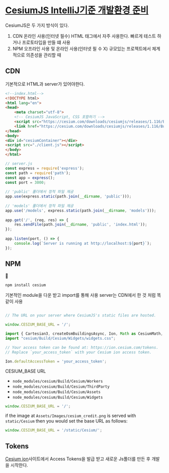 #  [CesiumJS IntelliJ기준 개발환경 준비](NIA/빛공해과제정리)


CesiumJS은 두 가지 방식이 있다.
1. CDN
   온라인 사용(인터넷 필수)
   HTML 태그에서 자주 사용한다. 
   빠르게 테스트 하거나 프로토타입을 만들 떄 사용
2. NPM
   오프라인 사용 및 온라인 사용(인터넷 필 수 X)
   규모있는 프로젝트에서 체계적으로 의존성을 관리할 때

## CDN
기본적으로 HTML과 server가 있어야한다.

```html
<!--index.html-->
<!DOCTYPE html>  
<html lang="en">  
<head>  
    <meta charset="utf-8">  
    <!-- CesiumJS JavaScript, CSS 포함하기 -->  
    <script src="https://cesium.com/downloads/cesiumjs/releases/1.116/Build/Cesium/Cesium.js"></script>  
    <link href="https://cesium.com/downloads/cesiumjs/releases/1.116/Build/Cesium/Widgets/widgets.css" rel="stylesheet">  
</head>  
<body>  
<div id="cesiumContainer"></div>  
<script src="./client.js"></script>  
</body>  
</html>
```

```js
// server.js  
const express = require('express');  
const path = require('path');  
const app = express();  
const port = 3000;  
  
// 'public' 폴더에서 정적 파일 제공  
app.use(express.static(path.join(__dirname, 'public')));  
  
// 'models' 풀더에서 정적 파일 제공  
app.use('/models', express.static(path.join(__dirname, 'models')));  
  
app.get('/', (req, res) => {  
    res.sendFile(path.join(__dirname, 'public', 'index.html'));  
});  
  
app.listen(port, () => {  
    console.log(`Server is running at http://localhost:${port}`);   
});
```


## NPM

```
npm install cesium
```

기본적인 module을 다운 받고 import를 통해 사용
server는 CDN에서 한 것 처럼 똑같이 사용

```javascript

// The URL on your server where CesiumJS's static files are hosted. 

window.CESIUM_BASE_URL = '/'; 

import { Cartesian3, createOsmBuildingsAsync, Ion, Math as CesiumMath, Terrain, Viewer } from 'cesium'; 
import "cesium/Build/Cesium/Widgets/widgets.css"; 

// Your access token can be found at: https://ion.cesium.com/tokens. 
// Replace `your_access_token` with your Cesium ion access token. 

Ion.defaultAccessToken = 'your_access_token'; 
```

CESIUM_BASE URL
- `node_modules/cesium/Build/Cesium/Workers`
- `node_modules/cesium/Build/Cesium/ThirdParty`
- `node_modules/cesium/Build/Cesium/Assets`
- `node_modules/cesium/Build/Cesium/Widgets`

```javascript
window.CESIUM_BASE_URL = '/'; 
```


if the image at ` Assets/Images/cesium_credit.png ` is served with `static/Cesium`
then you would set the base URL as follows:
```javascript
window.CESIUM_BASE_URL = '/static/Cesium/'; 
```


## Tokens

[Cesium ion](https://ion.cesium.com/tokens?page=1)사이트에서 Access Tokens을 발급 받고 새로운 Js풀더를 만든 후 개발을 시작한다.
